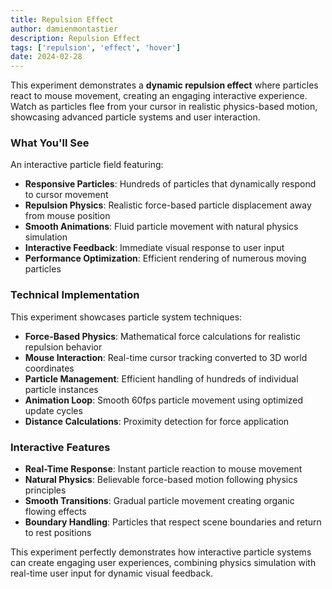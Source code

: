 ```yaml
---
title: Repulsion Effect
author: damienmontastier
description: Repulsion Effect
tags: ['repulsion', 'effect', 'hover']
date: 2024-02-28
---
```


This experiment demonstrates a **dynamic repulsion effect** where particles react to mouse movement, creating an engaging interactive experience. Watch as particles flee from your cursor in realistic physics-based motion, showcasing advanced particle systems and user interaction.

### What You'll See

An interactive particle field featuring:

- **Responsive Particles**: Hundreds of particles that dynamically respond to cursor movement
- **Repulsion Physics**: Realistic force-based particle displacement away from mouse position
- **Smooth Animations**: Fluid particle movement with natural physics simulation
- **Interactive Feedback**: Immediate visual response to user input
- **Performance Optimization**: Efficient rendering of numerous moving particles

### Technical Implementation

This experiment showcases particle system techniques:

- **Force-Based Physics**: Mathematical force calculations for realistic repulsion behavior
- **Mouse Interaction**: Real-time cursor tracking converted to 3D world coordinates
- **Particle Management**: Efficient handling of hundreds of individual particle instances
- **Animation Loop**: Smooth 60fps particle movement using optimized update cycles
- **Distance Calculations**: Proximity detection for force application

### Interactive Features

- **Real-Time Response**: Instant particle reaction to mouse movement
- **Natural Physics**: Believable force-based motion following physics principles
- **Smooth Transitions**: Gradual particle movement creating organic flowing effects
- **Boundary Handling**: Particles that respect scene boundaries and return to rest positions

This experiment perfectly demonstrates how interactive particle systems can create engaging user experiences, combining physics simulation with real-time user input for dynamic visual feedback.

